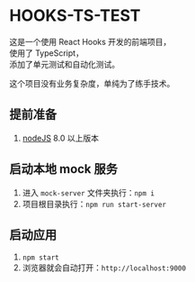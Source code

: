 # HOOKS-TS-TEST

这是一个使用 React Hooks 开发的前端项目，  
使用了 TypeScript，  
添加了单元测试和自动化测试。

这个项目没有业务复杂度，单纯为了练手技术。

## 提前准备

1. [nodeJS](https://nodejs.org/zh-cn/) 8.0 以上版本

## 启动本地 mock 服务

1. 进入 `mock-server` 文件夹执行：`npm i`
2. 项目根目录执行：`npm run start-server`

## 启动应用

1. `npm start`
2. 浏览器就会自动打开：`http://localhost:9000`
